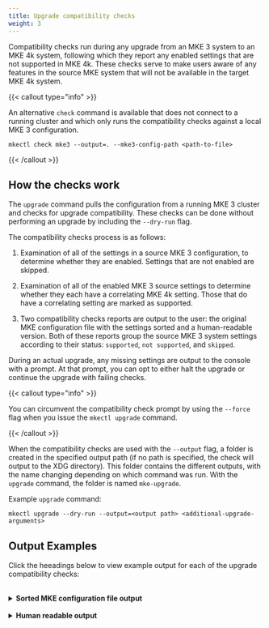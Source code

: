 ```yaml
---
title: Upgrade compatibility checks
weight: 3
---
```


Compatibility checks run during any upgrade from an MKE 3 system to an MKE 4k
system, following which they report any enabled settings that are not supported
in MKE 4k. These checks serve to make users aware of any features in the source
MKE system that will not be available in the target MKE 4k system.

{{< callout type="info" >}}

An alternative `check` command is available that does not connect to a running
cluster and which only runs the compatibility checks against a local MKE 3
configuration.

```
mkectl check mke3 --output=. --mke3-config-path <path-to-file>
```

{{< /callout >}}

## How the checks work

The `upgrade` command pulls the configuration from a running MKE 3 cluster and
checks for upgrade compatibility. These checks can be done without performing
an upgrade by including the `--dry-run` flag.

The compatibility checks process is as follows:

1. Examination of all of the settings in a source MKE 3 configuration, to
   determine whether they are enabled. Settings that are not enabled are
   skipped.

2. Examination of all of the enabled MKE 3 source settings to determine whether
   they each have a correlating MKE 4k setting. Those that do have a correlating
   setting are marked as supported.

3. Two compatibility checks reports are output to the user: the original MKE
   configuration file with the settings sorted and a human-readable version.
   Both of these reports group the source MKE 3 system settings according to
   their status: `supported`, `not supported`, and `skipped`.

During an actual upgrade, any missing settings are output to the console with a
prompt. At that prompt, you can opt to either halt the upgrade or continue the
upgrade with failing checks.

{{< callout type="info" >}}

You can circumvent the compatibility check prompt by using the `--force` flag when you issue the `mkectl upgrade` command.

{{< /callout >}}

When the compatibility checks are used with the `--output` flag, a folder is
created in the specified output path (if no path is specified, the check will
output to the XDG directory). This folder contains the different outputs, with
the name changing depending on which command was run. With the `upgrade` command, the folder is named `mke-upgrade`.

Example `upgrade` command:

```
mkectl upgrade --dry-run --output=<output path> <additional-upgrade-arguments>
```

## Output Examples

Click the heeadings below to view example output for each of the upgrade compatibility checks:

<br>
<details>

<summary><b>Sorted MKE configuration file output</b></summary>

```
###################################
# MKE3->MKE4 Compatibility Checks #
###################################


#################
# Not supported #
#################

[auth]
  default_new_user_role = "restrictedcontrol"
  managedPasswordFallbackUser = ""
  [auth.external_identity_provider]
    caBundle = ""
    httpProxy = ""
    httpsProxy = ""
    userServiceId = "4dcdace6-4eb4-461d-892f-01aed344ac80"
    usernameClaim = "email"
    wellKnownConfigUrl = "https://example.com/.well-known/openid-configuration"
  [auth.samlProxy]
    enabled = true
    proxy_url = "https://proxy.com/"
    [auth.samlProxy.credentials]
      [auth.samlProxy.credentials.basic]
        user = "mke"
        password = "verysecret"
  [auth.sessions]
    per_user_limit = 10

[backup_schedule_config]
  backups_limit = 30
  cron_spec = "0 0 0 * * *"
  enabled = true
  include_logs = true
  no_passphrase = false
  notification_delay = 7
  passphrase = "verysecretphrase"
  path = "/tmp"

[cluster_config]
  azure_ip_count = ""
  calico_kdd = false
  calico_strict_affinity = false
  calico_vxlan = false
  calico_vxlan_mtu = "1450"
  calico_vxlan_port = "4789"
  cipher_suites_for_etcd_server = ""
  containerd_root = "/var/lib/containerd"
  controller_port = 443
  cpu_usage_banner_scrape_interval = "10m"
  cpu_usage_banner_threshold = 20
  custom_kube_controller_manager_flags = ["--service-sync-period=5m0s"]
  etcd_storage_quota = "8GB"
  exclude_server_identity_headers = true
  hide_swarm_ui = false
  image_prune_schedule = "0 0 0 * * *"
  image_scan_cvss_version = 3
  ipip_mtu = "1480"
  iscsi_enabled = false
  iscsiadm_path = ""
  iscsidb_path = ""
  kube_api_server_audit_log_maxbackup = 10
  kube_api_server_audit_log_maxsize = 10
  kube_api_server_auditing = true
  kube_api_server_request_timeout = "1m0s"
  kube_apiserver_port = 6443
  kube_controller_manager_profiling_enabled = true
  kube_manager_terminated_pod_gc_threshold = 12500
  kv_snapshot_count = 20000
  kv_timeout = 5000
  metrics_retention_time = ""
  metrics_scrape_interval = "1m"
  networks_quota_per_collection = 0
  prometheus_memory_request = ""
  rethinkdb_cache_size = "16GB"
  storage_expt_enabled = false
  swarm_only = false
  swarm_polling_disabled = false
  swarm_port = 2376
  swarm_strategy = "spread"
  unauthenticated_http2_dos_mitigation = false
  use_flex_volume_driver = false
  vxlan_vni = 10000
  windows_containerd_root = "C:\\ProgramData\\containerd"
  windows_kubelet_data_root = "C:\\k"
  [cluster_config.policy_enforcement]
    pod_security_policy = true

[custom_api_server_headers]

[etcd_cleanup_schedule_config]

[license_configuration]
  auto_refresh = true
  omit_telemetry = false

[pki]
  client_ca_bundle = ""

[scheduling_configuration]
  default_node_orchestrator = "swarm"
  enable_admin_ucp_scheduling = true

[user_workload_defaults]
  [user_workload_defaults.swarm_defaults]
    [user_workload_defaults.swarm_defaults."tasktemplate.restartpolicy.delay"]
      value = "5m"
    [user_workload_defaults.swarm_defaults."tasktemplate.restartpolicy.maxattempts"]
      value = "3"

#############
# Supported #
#############

[auth]
  managedPasswordDisabled = false
  [auth.external_identity_provider]
    clientId = "4dcdace6-4eb4-461d-892f-01aed344ac80"
    issuer = "https://example.com"
  [auth.sessions]
    lifetime_minutes = 60
    renewal_threshold_minutes = 20

[cluster_config]
  calico_ip_auto_method = ""
  calico_mtu = "1480"
  cipher_suites_for_kube_api_server = ""
  cipher_suites_for_kubelet = ""
  cluster_name = "kubernetes"
  custom_kubelet_flags = ["--http-check-frequency=20s", "--kube-api-qps=200", "--kube-api-burst=200"]
  kube_api_server_audit_log_maxage = 30
  kube_proxy_mode = "iptables"
  kube_scheduler_profiling_enabled = true
  kubelet_data_root = "/var/lib/kubelet"
  kubelet_event_record_qps = 50
  kubelet_max_pods = 110
  manager_kube_reserved_resources = "cpu=1,memory=2Gi,ephemeral-storage=4Gi"
  nodeport_range = "32768-35535"
  pod_cidr = "192.168.0.0/16"
  prometheus_memory_limit = ""
  service_cluster_ip_range = "10.96.0.0/16"
  worker_kube_reserved_resources = "cpu=100m,memory=300Mi,ephemeral-storage=500Mi"

[log_configuration]
  level = "DEBUG"

######################
# Disabled (skipped) #
######################

[audit_log_configuration]
  level = ""
  support_bundle_include_audit_logs = false

[auth]
  backend = "managed"
  samlEnabled = false
  scimEnabled = false
  [auth.account_lock]
    enabled = false
  [auth.sessions]
    store_token_per_session = false

[cluster_config]
  cadvisor_enabled = false
  calico_controller_liveness_probe_failure_threshold = 0
  calico_controller_liveness_probe_initial_delay_seconds = -1
  calico_controller_liveness_probe_period_seconds = 0
  calico_controller_liveness_probe_success_threshold = 0
  calico_controller_liveness_probe_timeout_seconds = 0
  calico_controller_probes_tuning = false
  calico_controller_readiness_probe_failure_threshold = 0
  calico_controller_readiness_probe_initial_delay_seconds = -1
  calico_controller_readiness_probe_period_seconds = 0
  calico_controller_readiness_probe_success_threshold = 0
  calico_controller_readiness_probe_timeout_seconds = 0
  calico_ebpf_enabled = false
  cloud_provider = ""
  cni_installer_url = ""
  custom_proxy_config_yaml = ""
  disable_http2 = false
  disable_seccomp_default = false
  external_service_lb = ""
  gmsa_allow_non_admins = false
  ignore_pod_updates_for_node_selector = false
  image_scan_aggregation_enabled = false
  k8s_always_pull_images_ac_enabled = false
  kms_enabled = false
  kube_default_drop_masq_bits = false
  kube_protect_kernel_defaults = false
  kube_proxy_no_cleanup_on_start = true
  kube_proxy_use_config_file = false
  kube_scheduler_bind_to_all = false
  kubelet_pods_per_core = 0
  local_volume_collection_mapping = false
  nvidia_device_plugin = false
  pre_logon_message = ""
  profiling_enabled = false
  pubkey_auth_cache_enabled = false
  secure_overlay = false
  unmanaged_cni = false
  [cluster_config.core_dns_lameduck_config]
    enabled = false
  [cluster_config.ingress_controller]
    enabled = false
  [cluster_config.k8s_event_rate_limit]
    event_rate_limit_ac_enabled = false
  [cluster_config.metallb_config]
    enabled = false
  [cluster_config.policy_enforcement]
    [cluster_config.policy_enforcement.gatekeeper]
      enabled = false

[hardening_configuration]
  hardening_enabled = false

[tracking_configuration]
  disable_tracking = false
  ```
</details>
<br>
<details>

<summary><b>Human readable output</b></summary>

```
`###################################
# MKE3->MKE4 Compatibility Checks #
###################################


#################
# Not supported #
#################

User workload defaults
auth
  Default new user role
  Managed password fallback user
  sessions
    Per user limit
  samlProxy
    SAML Proxy
    SAML proxy URL
    credentials
      SAML proxy credentials basic
  external_identity_provider
    External identity provider HTTP proxy
    External identity provider HTTPS proxy
    External identity provider user service ID
    External identity provider well known config URL
    External identity provider CA bundle
    External identity provider username claim
scheduling_configuration
  Admin Scheduling
  Swarm
license_configuration
  Auto refresh license
  Omit telemetry
custom_api_server_headers
  Custom API server headers name
  Custom API server headers value
pki
  Client CA bundle
Custom kube API server flags
Custom kube scheduler flags
backup_schedule_config
  Backup schedule passphrase
  Backup schedule no passphrase
  Backup schedule cron spec
  Backup schedule include logs
  Backup schedule backups limit
  Backup schedule notification delay
  Scheduled Backups
  Backup schedule path
etcd_cleanup_schedule_config
  Etcd cleanup min ttl to keep seconds
  Etcd cleanup cron expression
  Etcd cleanup defrag enabled
  Etcd cleanup defrag pause seconds
  Etcd cleanup defrag timeout seconds
  Etcd Cleanup
cluster_config
  Unauthenticated HTTP2 DOS mitigation
  policy_enforcement
    Policy enforcement pod security policy
  Calico VXLAN MTU
  Swarm polling disabled
  Windows containerd root
  Image scan CVSS version
  ISCSIdb path
  Calico VXLAN
  Cipher suites for etcd server
  Kube API server custom audit policy YAML
  Swarm only
  Configurable controller port
  Calico strict affinity
  VXLAN VNI
  Calico VXLAN port
  CPU usage banner scrape interval
  Kube API server enable custom audit policy
  Kube API server audit log max backup
  Hide swarm UI
  Etcd storage quota
  Azure IP count
  Networks quota per collection
  Kube API server request timeout
  Calico KDD
  Metrics retention time
  Metrics scrape interval
  Prometheus memory request
  Custom kube controller manager flags
  Windows GMSA
  Node local DNS
  Image prune schedule
  Swarm strategy
  Configurable containerd root
  Windows kubelet data root
  Use flex volume driver
  Configurable kube port
  KV timeout
  RethinkDB cache size
  Exclude server identity headers
  Storage export
  Swarm port
  KV snapshot count
  ISCSIadm path
  IPIP MTU
  Kube API server auditing
  Kube controller manager profiling enabled
  CPU usage banner threshold
  Kube API server audit log max size
  Configurable node export port
  ISCSI
  Kube manager terminated pod GC threshold

#############
# Supported #
#############

cluster_config
  Kube scheduler profiling enabled
  Node Port Range
  Custom kubelet flags
  Kube API server audit log max age
  Calico auto IP
  Kubelet max pods
  Cluster name
  Prometheus memory limit
  Pod CIDR
  Cipher suites for kubelet
  Manager kube reserved resources
  Kubelet event record QPS
  Service cluster IP range
  Cipher suites for kube API server
  Worker kube reserved resources
  Kubelet data root
  Calico MTU
  Kube Proxy Mode
auth
  Managed password disabled
  sessions
    Lifetime minutes
    Renewal threshold minutes
  external_identity_provider
    OIDC Authentication
    External identity provider client ID
log_configuration
  Log Level Configuration

##############################
# Disabled in MKE3 (Skipped) #
##############################

auth
  External authentication providers
  sessions
    Store token per session
  SAML Authentication
  SCIM Authentication
  account_lock
    Account Lock
tracking_configuration
  Tracking
audit_log_configuration
  Audit Log Configuration
  Include audit logs in support bundles
cluster_config
  KMS enabled
  K8s always pull images AC enabled
  core_dns_lameduck_config
    Core DNS lameduck config enabled
  Cloud provider
  Nvidia device plugin
  CAdvisor enabled
  policy_enforcement
    gatekeeper
      Policy enforcement gatekeeper enabled
  metallb_config
    Metallb config enabled
  Kube scheduler bind to all
  Secure overlay
  Calico controller readiness probe initial delay seconds
  Auth cache
  External service LB
  Calico liveness probe threshold
  Calico controller readiness probe timeout seconds
  Local volume collection mapping
  Calico controller readiness probe period seconds
  Unmanaged CNI
  Disable HTTP2
  Profiling
  Calico controller liveness probe timeout seconds
  Calico controller readiness probe failure threshold
  Kube proxy use config file
  GMSA allow non admins
  ingress_controller
    Ingress controller enabled
  k8s_event_rate_limit
    K8s event rate limit AC enabled
  CNI installer URL
  Calico controller liveness probe period seconds
  Calico controller liveness probe success threshold
  Custom proxy config YAML
  Kubelet pods per core
  Ignore pod updates for node selector
  Kube proxy no cleanup on start
  Kube protect kernel defaults
  Image Scan Aggregation
  Calico controller liveness probe initial delay seconds
  Kube default drop masq bits
  Pre logon message
  Calico controller probes tuning
  Calico controller readiness probe success threshold
  Disable seccomp default
  Calico EBPF
hardening_configuration
  Hardening
```

</details>
